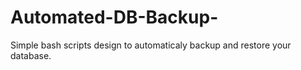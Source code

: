 Automated-DB-Backup-
====================

Simple bash scripts design to automaticaly backup and restore your database.
